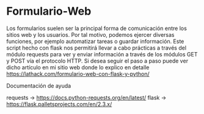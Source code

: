 # Formulario-Web

Los formularios suelen ser la principal forma de comunicación entre los sitios web y los usuarios. Por tal motivo, podemos ejercer diversas
funciones, por ejemplo automatizar tareas o guardar información. Este script hecho con flask nos permitirá llevar a cabo prácticas a través
del módulo requests para ver y enviar información a través de los módulos GET y POST vía el protocolo HTTP.
Si desea seguir el paso a paso puede ver dicho artículo en mi sitio web donde lo explico en detalle https://lathack.com/formulario-web-con-flask-y-python/


Documentación de ayuda

requests → https://docs.python-requests.org/en/latest/ 
flask → https://flask.palletsprojects.com/en/2.3.x/
